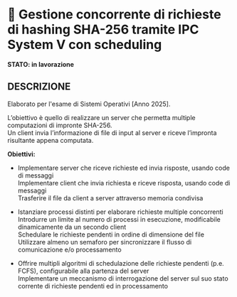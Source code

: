 # 📁 Gestione concorrente di richieste di hashing SHA-256 tramite IPC System V con scheduling

**STATO: in lavorazione**

## DESCRIZIONE
Elaborato per l'esame di Sistemi Operativi [Anno 2025].  

L’obiettivo è quello di realizzare un server che permetta multiple computazioni di impronte SHA-256.  
Un client invia l’informazione di file di input al server e riceve l’impronta risultante appena computata.

**Obiettivi:**
- Implementare server che riceve richieste ed invia risposte, usando code di messaggi  
  Implementare client che invia richiesta e riceve risposta, usando code di messaggi  
  Trasferire il file da client a server attraverso memoria condivisa

- Istanziare processi distinti per elaborare richieste multiple concorrenti  
  Introdurre un limite al numero di processi in esecuzione, modificabile dinamicamente da un secondo client  
  Schedulare le richieste pendenti in ordine di dimensione del file  
  Utilizzare almeno un semaforo per sincronizzare il flusso di comunicazione e/o processamento

- Offrire multipli algoritmi di schedulazione delle richieste pendenti (p.e. FCFS), configurabile alla partenza del server  
  Implementare un meccanismo di interrogazione del server sul suo stato corrente di richieste pendenti ed in processamento  
  
